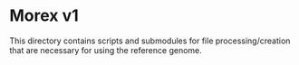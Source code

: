 # Morex v1

This directory contains scripts and submodules for file processing/creation that are necessary for using the reference genome.
